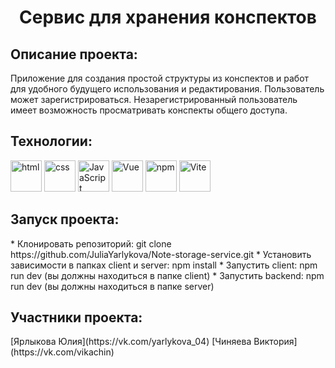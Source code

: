 <h1 align="center">Сервис для хранения конспектов</h1>
<h2>Описание проекта:</h2>
Приложение для создания простой структуры из конспектов и работ для удобного будущего использования и редактирования. Пользователь может зарегистрироваться. Незарегистрированный пользователь имеет возможность просматривать конспекты общего доступа.

<h2>Технологии:</h2>
<img src="https://user-images.githubusercontent.com/25181517/192158954-f88b5814-d510-4564-b285-dff7d6400dad.png" width="50" alt="html"/>   <img src="https://user-images.githubusercontent.com/25181517/183898674-75a4a1b1-f960-4ea9-abcb-637170a00a75.png" width="50" alt="css"/>   <img src="https://user-images.githubusercontent.com/25181517/117447155-6a868a00-af3d-11eb-9cfe-245df15c9f3f.png" width="50" alt="JavaScript"/>   <img src="https://user-images.githubusercontent.com/25181517/117448124-a2da9800-af3e-11eb-85d2-bd1b69b65603.png" width="50" alt="Vue"/>   <img src="https://user-images.githubusercontent.com/25181517/121401671-49102800-c959-11eb-9f6f-74d49a5e1774.png" width="50"  alt="npm"/>   <img src="https://github-production-user-asset-6210df.s3.amazonaws.com/62091613/261395532-b40892ef-efb8-4b0e-a6b5-d1cfc2f3fc35.png" width="50" alt="Vite"/>


<h2>Запуск проекта:</h2>
* Клонировать репозиторий: git clone https://github.com/JuliaYarlykova/Note-storage-service.git
* Установить зависимости в папках client и server: npm install
* Запустить client: npm run dev (вы должны находиться в папке client)
* Запустить backend: npm run dev (вы должны находиться в папке server)

<h2>Участники проекта:</h2>
[Ярлыкова Юлия](https://vk.com/yarlykova_04)
[Чиняева Виктория](https://vk.com/vikachin)
   
